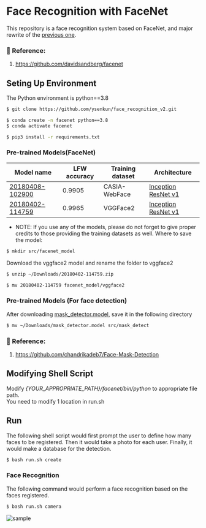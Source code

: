 # Face Recognition with FaceNet

This repository is a face recognition system based on FaceNet, and major rewrite of the [previous one](https://github.com/ysenkun/face_recognition).
### :raising_hand: Reference:
1. https://github.com/davidsandberg/facenet

## Seting Up Environment
The Python environment is python==3.8
```bash
$ git clone https://github.com/ysenkun/face_recognition_v2.git
```
```bash
$ conda create -n facenet python==3.8
$ conda activate facenet
```
```bash
$ pip3 install -r requirements.txt
```

### Pre-trained Models(FaceNet)
| Model name      | LFW accuracy | Training dataset | Architecture |
|-----------------|--------------|------------------|-------------|
| [20180408-102900](https://drive.google.com/open?id=1R77HmFADxe87GmoLwzfgMu_HY0IhcyBz) | 0.9905        | CASIA-WebFace    | [Inception ResNet v1](https://github.com/davidsandberg/facenet/blob/master/src/models/inception_resnet_v1.py) |
| [20180402-114759](https://drive.google.com/open?id=1EXPBSXwTaqrSC0OhUdXNmKSh9qJUQ55-) | 0.9965        | VGGFace2      | [Inception ResNet v1](https://github.com/davidsandberg/facenet/blob/master/src/models/inception_resnet_v1.py) |

* NOTE: If you use any of the models, please do not forget to give proper credits to those providing the training datasets as well.
Where to save the model:
```bash
$ mkdir src/facenet_model
```
Download the vggface2 model and rename the folder to vggface2
```bash
$ unzip ~/Downloads/20180402-114759.zip
```
```bash
$ mv 20180402-114759 facenet_model/vggface2
```

### Pre-trained Models (For face detection)
After downloading [mask_detector.model](https://drive.google.com/file/d/1DdaF3eRnlbv2ssvsJhHqlGQTnlhqK2wi/view?usp=sharing), save it in the following directory
```bash
$ mv ~/Downloads/mask_detector.model src/mask_detect
```
### :raising_hand: Reference:
1. https://github.com/chandrikadeb7/Face-Mask-Detection

## Modifying Shell Script
Modify _{YOUR_APPROPRIATE_PATH}/facenet/bin/python_ to appropriate file path.  
You need to modify 1 location in run.sh

## Run
The following shell script would first prompt the user to define how many faces to be registered. Then it would take a photo for each user. Finally, it would make a database for the detection.
```bash
$ bash run.sh create
```

### Face Recognition
The following command would perform a face recognition based on the faces registered.
```bash
$ bash run.sh camera
```
![sample](https://user-images.githubusercontent.com/82140392/163969654-e555e41f-aa25-42d6-9c9e-c1fc5bc79a09.gif)
